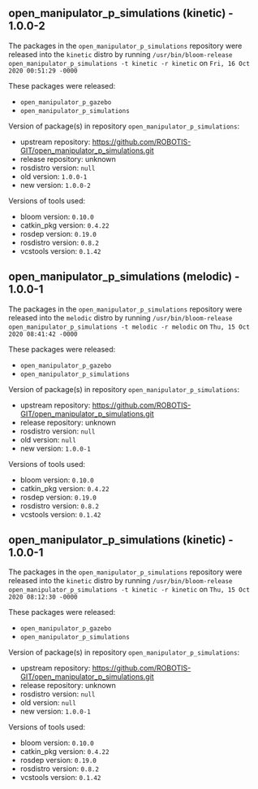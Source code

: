 ## open_manipulator_p_simulations (kinetic) - 1.0.0-2

The packages in the `open_manipulator_p_simulations` repository were released into the `kinetic` distro by running `/usr/bin/bloom-release open_manipulator_p_simulations -t kinetic -r kinetic` on `Fri, 16 Oct 2020 00:51:29 -0000`

These packages were released:
- `open_manipulator_p_gazebo`
- `open_manipulator_p_simulations`

Version of package(s) in repository `open_manipulator_p_simulations`:

- upstream repository: https://github.com/ROBOTIS-GIT/open_manipulator_p_simulations.git
- release repository: unknown
- rosdistro version: `null`
- old version: `1.0.0-1`
- new version: `1.0.0-2`

Versions of tools used:

- bloom version: `0.10.0`
- catkin_pkg version: `0.4.22`
- rosdep version: `0.19.0`
- rosdistro version: `0.8.2`
- vcstools version: `0.1.42`


## open_manipulator_p_simulations (melodic) - 1.0.0-1

The packages in the `open_manipulator_p_simulations` repository were released into the `melodic` distro by running `/usr/bin/bloom-release open_manipulator_p_simulations -t melodic -r melodic` on `Thu, 15 Oct 2020 08:41:42 -0000`

These packages were released:
- `open_manipulator_p_gazebo`
- `open_manipulator_p_simulations`

Version of package(s) in repository `open_manipulator_p_simulations`:

- upstream repository: https://github.com/ROBOTIS-GIT/open_manipulator_p_simulations.git
- release repository: unknown
- rosdistro version: `null`
- old version: `null`
- new version: `1.0.0-1`

Versions of tools used:

- bloom version: `0.10.0`
- catkin_pkg version: `0.4.22`
- rosdep version: `0.19.0`
- rosdistro version: `0.8.2`
- vcstools version: `0.1.42`


## open_manipulator_p_simulations (kinetic) - 1.0.0-1

The packages in the `open_manipulator_p_simulations` repository were released into the `kinetic` distro by running `/usr/bin/bloom-release open_manipulator_p_simulations -t kinetic -r kinetic` on `Thu, 15 Oct 2020 08:12:30 -0000`

These packages were released:
- `open_manipulator_p_gazebo`
- `open_manipulator_p_simulations`

Version of package(s) in repository `open_manipulator_p_simulations`:

- upstream repository: https://github.com/ROBOTIS-GIT/open_manipulator_p_simulations.git
- release repository: unknown
- rosdistro version: `null`
- old version: `null`
- new version: `1.0.0-1`

Versions of tools used:

- bloom version: `0.10.0`
- catkin_pkg version: `0.4.22`
- rosdep version: `0.19.0`
- rosdistro version: `0.8.2`
- vcstools version: `0.1.42`


